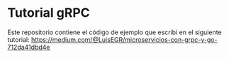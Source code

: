 # Tutorial gRPC

Este repositorio contiene el código de ejemplo que escribí en el siguiente tutorial:
https://medium.com/@LuisEGR/microservicios-con-grpc-y-go-712da41dbd4e